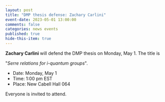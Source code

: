 ```yaml
---
layout: post
title: "DMP thesis defense: Zachary Carlini"
event-date: 2023-05-01 13:00:00
comments: false
categories: news events
published: true
hide-this-item: true
---
```


**Zachary Carlini** will defend the DMP thesis on Monday, May 1.
The title is

"_Serre relations for i-quantum groups_".

- Date: Monday, May 1
- Time: 1:00 pm EST
- Place: New Cabell Hall 064

Everyone is invited to attend.